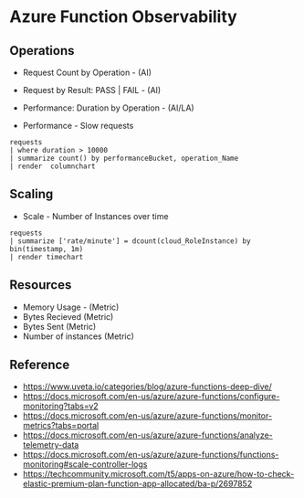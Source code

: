 # Azure Function Observability

## Operations

- Request Count by Operation - (AI)
- Request by Result: PASS | FAIL - (AI)
- Performance: Duration by Operation - (AI/LA)

- Performance - Slow requests 

```kql
requests
| where duration > 10000
| summarize count() by performanceBucket, operation_Name
| render  columnchart 
```


## Scaling

- Scale - Number of Instances over time

```kql
requests
| summarize ['rate/minute'] = dcount(cloud_RoleInstance) by bin(timestamp, 1m)
| render timechart
```



## Resources

- Memory Usage - (Metric)
- Bytes Recieved (Metric)
- Bytes Sent (Metric)
- Number of instances (Metric)

## Reference

- https://www.uveta.io/categories/blog/azure-functions-deep-dive/
- https://docs.microsoft.com/en-us/azure/azure-functions/configure-monitoring?tabs=v2
- https://docs.microsoft.com/en-us/azure/azure-functions/monitor-metrics?tabs=portal
- https://docs.microsoft.com/en-us/azure/azure-functions/analyze-telemetry-data
- https://docs.microsoft.com/en-us/azure/azure-functions/functions-monitoring#scale-controller-logs
- https://techcommunity.microsoft.com/t5/apps-on-azure/how-to-check-elastic-premium-plan-function-app-allocated/ba-p/2697852
